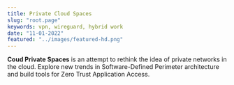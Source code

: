 ```yaml
---
title: Private Cloud Spaces
slug: "root.page"
keywords: vpn, wireguard, hybrid work
date: "11-01-2022"
featured: "../images/featured-hd.png"
---
```


**Coud Private Spaces** is an attempt to rethink the idea of private networks in the cloud. Explore new trends in Software-Defined Perimeter architecture and build tools for Zero Trust Application Access. 

